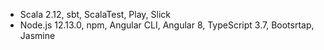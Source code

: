 - Scala 2.12, sbt, ScalaTest, Play, Slick
- Node.js 12.13.0, npm, Angular CLI, Angular 8, TypeScript 3.7, Bootsrtap, Jasmine
